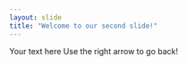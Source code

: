 ```yaml
---
layout: slide
title: "Welcome to our second slide!"
---
```

Your text here
Use the right arrow to go back!
